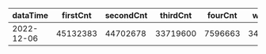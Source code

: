 |dataTime|firstCnt|secondCnt|thirdCnt|fourCnt|winCnt|vrate|wrate|
|-|-|-|-|-|-|-|-|
|2022-12-06|45132383|44702678|33719600|7596663|3424006|87.1%|6.7%|